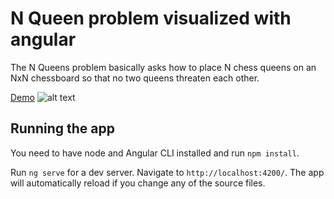 # N Queen problem visualized with angular

The N Queens problem basically asks how to place N chess queens on an NxN chessboard so that no two queens threaten each other.

[Demo](https://4li-gh.github.io/ng-n-queens-problem/)
![alt text](https://4li-gh.github.io/ng-n-queens-problem/screenshots/1.jpg "Screenshot")

## Running the app

You need to have node and Angular CLI installed and run `npm install`.

Run `ng serve` for a dev server. Navigate to `http://localhost:4200/`. The app will automatically reload if you change any of the source files.

